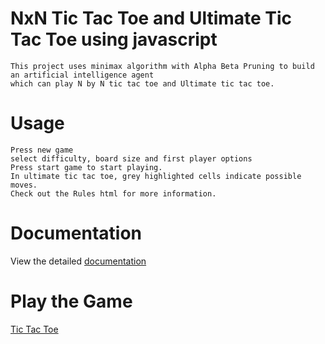 # NxN Tic Tac Toe and Ultimate Tic Tac Toe using javascript
    This project uses minimax algorithm with Alpha Beta Pruning to build an artificial intelligence agent
    which can play N by N tic tac toe and Ultimate tic tac toe.
    
# Usage
    Press new game
    select difficulty, board size and first player options
    Press start game to start playing.
    In ultimate tic tac toe, grey highlighted cells indicate possible moves.
    Check out the Rules html for more information.
# Documentation
 View the detailed [documentation](https://drive.google.com/drive/folders/1xtOBAmpFcy83XqYsKeygjr-FVOqYYMRd?usp=sharing)
    
# Play the Game
[Tic Tac Toe](https://vanshikar.github.io/tictactoe/)
